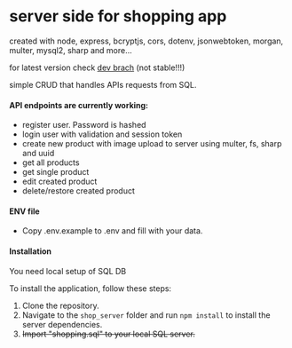 # server side for shopping app

created with node, express, bcryptjs, cors, dotenv, jsonwebtoken, morgan, multer, mysql2, sharp and more...

for latest version check [dev brach](https://github.com/dkumza/shop_server/tree/dev) (not stable!!!) <br>

simple CRUD that handles APIs requests from SQL.

#### API endpoints are currently working:

- register user. Password is hashed
- login user with validation and session token
- create new product with image upload to server using multer, fs, sharp and uuid
- get all products
- get single product
- edit created product
- delete/restore created product

#### ENV file

- Copy .env.example to .env and fill with your data.

#### Installation

You need local setup of SQL DB <br>

To install the application, follow these steps:

1. Clone the repository.
2. Navigate to the `shop_server` folder and run `npm install` to install the server dependencies.
3. ~~Import "shopping.sql" to your local SQL server.~~

